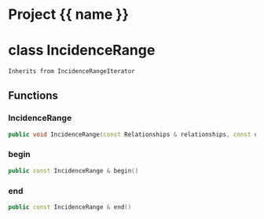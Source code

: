 <script setup>
import {useRoute} from 'vitepress'
const {path} = useRoute()
const tokens = path.split('/')
const words = tokens[2].split('-');
for (let i = 0; i < words.length; i++) {
    words[i] = words[i].charAt(0).toUpperCase() + words[i].slice(1);
    words[i] = words[i].replace('geode', 'Geode')
}
const name = words.join('-');
</script>
# Project {{ name }}

# class IncidenceRange


```cpp
Inherits from IncidenceRangeIterator
```



## Functions

### IncidenceRange

```cpp
public void IncidenceRange(const Relationships & relationships, const uuid & component_id)
```


### begin

```cpp
public const IncidenceRange & begin()
```


### end

```cpp
public const IncidenceRange & end()
```




